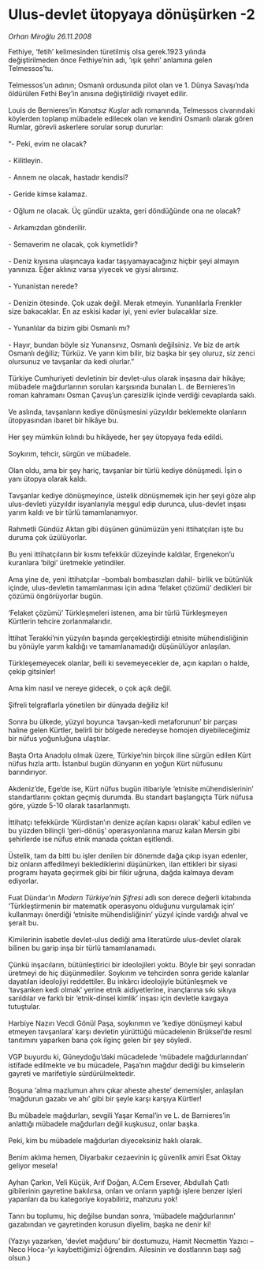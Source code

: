 # Ulus-devlet ütopyaya dönüşürken -2

*Orhan Miroğlu 26.11.2008*

<div class="taraf_structure_2col_1zq">
<div class="margen_n">



 <p>Fethiye, ‘fetih’ kelimesinden türetilmiş olsa gerek.1923 yılında değiştirilmeden önce Fethiye’nin adı, ‘ışık şehri’ anlamına gelen Telmessos’tu. <br/><br/>Telmessos’un adının; Osmanlı ordusunda pilot olan ve 1. Dünya Savaşı’nda öldürülen Fethi Bey’in anısına değiştirildiği rivayet edilir. <br/><br/>Louis de Bernieres’in <i>Kanatsız Kuşlar</i> adlı romanında, Telmessos civarındaki köylerden toplanıp mübadele edilecek olan ve kendini Osmanlı olarak gören Rumlar, görevli askerlere sorular sorup dururlar: <br/><br/>“- Peki, evim ne olacak? <br/><br/>- Kilitleyin. <br/><br/>- Annem ne olacak, hastadır kendisi? <br/><br/>- Geride kimse kalamaz. <br/><br/>- Oğlum ne olacak. Üç gündür uzakta, geri döndüğünde ona ne olacak? <br/><br/>- Arkamızdan gönderilir. <br/><br/>- Semaverim ne olacak, çok kıymetlidir? <br/><br/>- Deniz kıyısına ulaşıncaya kadar taşıyamayacağınız hiçbir şeyi almayın yanınıza. Eğer aklınız varsa yiyecek ve giysi alırsınız. <br/><br/>- Yunanistan nerede? <br/><br/>- Denizin ötesinde. Çok uzak değil. Merak etmeyin. Yunanlılarla Frenkler size bakacaklar. En az eskisi kadar iyi, yeni evler bulacaklar size. <br/><br/>- Yunanlılar da bizim gibi Osmanlı mı? <br/><br/>- Hayır, bundan böyle siz Yunansınız, Osmanlı değilsiniz. Ve biz de artık Osmanlı değiliz; Türküz. Ve yarın kim bilir, biz başka bir şey oluruz, siz zenci olursunuz ve tavşanlar da kedi olurlar.” <br/><br/>Türkiye Cumhuriyeti devletinin bir devlet-ulus olarak inşasına dair hikâye; mübadele mağdurlarının soruları karşısında bunalan L. de Bernieres’in roman kahramanı Osman Çavuş’un çaresizlik içinde verdiği cevaplarda saklı. <br/><br/>Ve aslında, tavşanların kediye dönüşmesini yüzyıldır beklemekte olanların ütopyasından ibaret bir hikâye bu. <br/><br/>Her şey mümkün kılındı bu hikâyede, her şey ütopyaya feda edildi. <br/><br/>Soykırım, tehcir, sürgün ve mübadele. <br/><br/>Olan oldu, ama bir şey hariç, tavşanlar bir türlü kediye dönüşmedi. İşin o yanı ütopya olarak kaldı. <br/><br/>Tavşanlar kediye dönüşmeyince, üstelik dönüşmemek için her şeyi göze alıp ulus-devleti yüzyıldır isyanlarıyla meşgul edip durunca, ulus-devlet inşası yarım kaldı ve bir türlü tamamlanamıyor. <br/><br/>Rahmetli Gündüz Aktan gibi düşünen günümüzün yeni ittihatçıları işte bu duruma çok üzülüyorlar. <br/><br/>Bu yeni ittihatçıların bir kısmı tefekkür düzeyinde kaldılar, Ergenekon’u kuranlara ‘bilgi’ üretmekle yetindiler. <br/><br/>Ama yine de, yeni ittihatçılar –bombalı bombasızları dahil- birlik ve bütünlük içinde, ulus-devletin tamamlanması için adına ‘felaket çözümü’ dedikleri bir çözümü öngörüyorlar bugün. <br/><br/>‘Felaket çözümü’ Türkleşmeleri istenen, ama bir türlü Türkleşmeyen Kürtlerin tehcire zorlanmalarıdır. <br/><br/>İttihat Terakki’nin yüzyılın başında gerçekleştirdiği etnisite mühendisliğinin bu yönüyle yarım kaldığı ve tamamlanamadığı düşünülüyor anlaşılan. <br/><br/>Türkleşemeyecek olanlar, belli ki sevemeyecekler de, açın kapıları o halde, çekip gitsinler! <br/><br/>Ama kim nasıl ve nereye gidecek, o çok açık değil. <br/><br/>Şifreli telgraflarla yönetilen bir dünyada değiliz ki! <br/><br/>Sonra bu ülkede, yüzyıl boyunca ‘tavşan-kedi metaforunun’ bir parçası haline gelen Kürtler, belirli bir bölgede neredeyse homojen diyebileceğimiz bir nüfus yoğunluğuna ulaştılar. <br/><br/>Başta Orta Anadolu olmak üzere, Türkiye’nin birçok iline sürgün edilen Kürt nüfus hızla arttı. İstanbul bugün dünyanın en yoğun Kürt nüfusunu barındırıyor. <br/><br/>Akdeniz’de, Ege’de ise, Kürt nüfus bugün itibariyle ‘etnisite mühendislerinin’ standartlarını çoktan geçmiş durumda. Bu standart başlangıçta Türk nüfusa göre, yüzde 5-10 olarak tasarlanmıştı. <br/><br/>İttihatçı tefekkürde ‘Kürdistan’ın denize açılan kapısı olarak’ kabul edilen ve bu yüzden bilinçli ‘geri-dönüş’ operasyonlarına maruz kalan Mersin gibi şehirlerde ise nüfus etnik manada çoktan eşitlendi. <br/><br/>Üstelik, tam da bitti bu işler denilen bir dönemde dağa çıkıp isyan edenler, biz onların affedilmeyi beklediklerini düşünürken, ilan ettikleri bir siyasi programı hayata geçirmek gibi bir fikir uğruna, dağda kalmaya devam ediyorlar. <br/><br/>Fuat Dündar’ın <i>Modern Türkiye’nin Şifresi</i> adlı son derece değerli kitabında ‘Türkleştirmenin bir matematik operasyonu olduğunu vurgulamak için’ kullanmayı önerdiği ‘etnisite mühendisliğinin’ yüzyıl içinde vardığı ahval ve şerait bu. <br/><br/>Kimilerinin isabetle devlet-ulus dediği ama literatürde ulus-devlet olarak bilinen bu garip inşa bir türlü tamamlanamadı. <br/><br/>Çünkü inşacıların, bütünleştirici bir ideolojileri yoktu. Böyle bir şeyi sonradan üretmeyi de hiç düşünmediler. Soykırım ve tehcirden sonra geride kalanlar dayatılan ideolojiyi reddettiler. Bu inkârcı ideolojiyle bütünleşmek ve ‘tavşanken kedi olmak’ yerine etnik aidiyetlerine, inançlarına sıkı sıkıya sarıldılar ve farklı bir ‘etnik-dinsel kimlik’ inşası için devletle kavgaya tutuştular. <br/><br/>Harbiye Nazırı Vecdi Gönül Paşa, soykırımın ve ‘kediye dönüşmeyi kabul etmeyen tavşanlara’ karşı devletin yürüttüğü mücadelenin Brüksel’de resmî tanıtımını yaparken bana çok ilginç gelen bir şey söyledi. <br/><br/>VGP buyurdu ki, Güneydoğu’daki mücadelede ‘mübadele mağdurlarından’ istifade edilmekte ve bu mücadele, Paşa’nın mağdur dediği bu kimselerin gayreti ve marifetiyle sürdürülmektedir. <br/><br/>Boşuna ‘alma mazlumun ahını çıkar aheste aheste’ dememişler, anlaşılan ‘mağdurun gazabı ve ahı’ gibi bir şeyle karşı karşıya Kürtler! <br/><br/>Bu mübadele mağdurları, sevgili Yaşar Kemal’in ve L. de Barnieres’in anlattığı mübadele mağdurları değil kuşkusuz, onlar başka. <br/><br/>Peki, kim bu mübadele mağdurları diyeceksiniz haklı olarak. <br/><br/>Benim aklıma hemen, Diyarbakır cezaevinin iç güvenlik amiri Esat Oktay geliyor mesela! <br/><br/>Ayhan Çarkın, Veli Küçük, Arif Doğan, A.Cem Ersever, Abdullah Çatlı gibilerinin gayretine bakılırsa, onları ve onların yaptığı işlere benzer işleri yapanları da bu kategoriye koyabiliriz, mahzuru yok! <br/><br/>Tanrı bu toplumu, hiç değilse bundan sonra, ‘mübadele mağdurlarının’ gazabından ve gayretinden korusun diyelim, başka ne denir ki! <br/><br/>(Yazıyı yazarken, ‘devlet mağduru’ bir dostumuzu, Hamit Necmettin Yazıcı –Neco Hoca-’yı kaybettiğimizi öğrendim. Ailesinin ve dostlarının başı sağ olsun.)</p>

<br/>


<div id="taraf_not">
</div>

</div>


</div>
